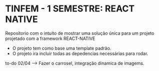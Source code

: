 # TINFEM - 1 SEMESTRE: REACT NATIVE

Repositorio com o intuito de mostrar uma solução única para um projeto
projetado com a framework REACT-NATIVE

- O projeto tem como base uma template padrão.
- O projeto ira incluir todas as depedencias necessárias para rodar.

to-do 02/04 --> Fazer o carrosel, integração dinamica de imagems.